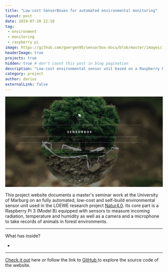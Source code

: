 ```yaml
---
title: "Low-cost SensorBoxes for automated environmental monitoring"
layout: post
date: 2019-07-20 22:10
tag: 
 - environment
 - monitoring
 - raspberry pi
image: https://github.com/goergen95/sensorbox-docu/blob/master/images/index_background.jpg
headerImage: true
projects: true
hidden: true # don't count this post in blog pagination
description: "Low-cost environmental sensor unit based on a Raspberry Pi 3."
category: project
author: darius
externalLink: false
---
```


![Screenshot](../assets/images/sensorbox.png)

This project website documents a master's seminar work at the University of Marburg on an fully automated, low-cost and self-build environmental sensor unit used in the LOEWE research project [Natur4.0](https://www.uni-marburg.de/de/fb19/natur40). Its core part is a Raspberry Pi 3 (Model B) equipped with sensors to measure incoming radiation, temperature and humidity as well as a camera and a microphone to take records of animals in forest environments. 

---

What has inside?

- 

---

[Check it out](https://goergen95.github.io/sensorbox-docu) here or follow the link to [GitHub ](https://github.com/goergen95/sensorbox-docu) to explore the source code of the website.